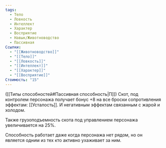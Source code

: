 ```yaml
---
tags:
  - Тело
  - Ловкость
  - Интеллект
  - Характер
  - Восприятие
  - Навык/Животноводство
  - Пассивная
Ссылки:
  - "[[Животноводство]]"
  - "[[Тело]]"
  - "[[Ловкость]]"
  - "[[Интеллект]]"
  - "[[Характер]]"
  - "[[Восприятие]]"
Стоимость: "15"
---
```

([[Типы способностей#Пассивная способность|П]]) Скот, под контролем персонажа получает бонус +8 на все броски сопротивления эффектам: [[Усталость]]. И негативным эффектам связанным с жарой и холодом. 

Также грузоподъемность скота под управлением персонажа увеличивается на 25%.

Способность работает даже когда персонажа нет рядом, но он является одним из тех кто активно ухаживает за ним. 